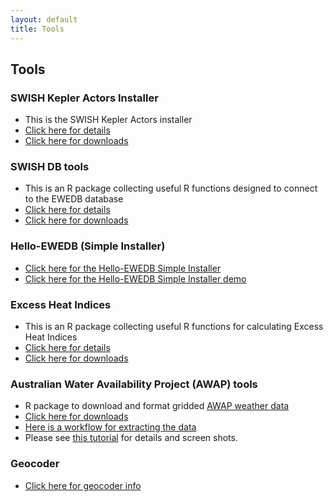 ```yaml
---
layout: default
title: Tools
---
```


## Tools
  
### SWISH Kepler Actors Installer
* This is the SWISH Kepler Actors installer
* [Click here for details](/tools/swishkepleractorsinstaller/swishkepleractorsinstaller-details.html)
* [Click here for downloads](/tools/swishkepleractorsinstaller/swishkepleractorsinstaller-downloads.html)

### SWISH DB tools
* This is an R package collecting useful R functions designed to connect to the EWEDB database 
* [Click here for details](/tools/swishdbtools/swishdbtools-package.html)
* [Click here for downloads](/tools/swishdbtools/swishdbtools-downloads.html)

### Hello-EWEDB (Simple Installer)
* [Click here for the Hello-EWEDB Simple Installer](/tools/hello-ewedb/hello-ewedb.html)
* [Click here for the Hello-EWEDB Simple Installer demo](http://swish-climate-impact-assessment.github.io/2013/05/hello-ewedb/)

### Excess Heat Indices
* This is an R package collecting useful R functions for calculating Excess Heat Indices
* [Click here for details](/tools/ExcessHeatIndices/ExcessHeatIndices-package.html)
* [Click here for downloads](/tools/ExcessHeatIndices/ExcessHeatIndices-downloads.html)

### Australian Water Availability Project (AWAP) tools
* R package to download and format gridded [AWAP weather data](/metadata/AWAP_GRIDS.html)
* [Click here for downloads](/tools/awaptools/awaptools-downloads.html)
* [Here is a workflow for extracting the data](/tools/ExtractAWAPdata4locations/extract-awap.html)
* Please see [this tutorial](http://swish-climate-impact-assessment.github.io/2013/05/extract-awap-data-4-locations/) for details and screen shots.

### Geocoder
* [Click here for geocoder info](/tools/geocoder/geocoder.html)

